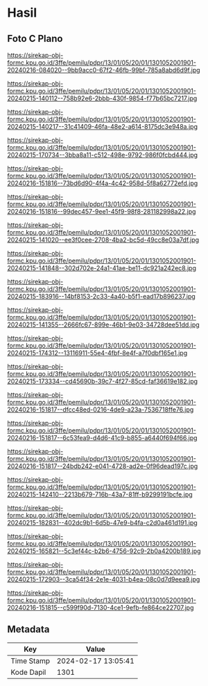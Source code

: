 # Hasil

## Foto C Plano

https://sirekap-obj-formc.kpu.go.id/3ffe/pemilu/pdpr/13/01/05/20/01/1301052001901-20240216-084020--9bb9acc0-67f2-46fb-99bf-785a8abd6d9f.jpg

https://sirekap-obj-formc.kpu.go.id/3ffe/pemilu/pdpr/13/01/05/20/01/1301052001901-20240215-140112--758b92e6-2bbb-430f-9854-f77b65bc7217.jpg

https://sirekap-obj-formc.kpu.go.id/3ffe/pemilu/pdpr/13/01/05/20/01/1301052001901-20240215-140217--31c41409-46fa-48e2-a614-8175dc3e948a.jpg

https://sirekap-obj-formc.kpu.go.id/3ffe/pemilu/pdpr/13/01/05/20/01/1301052001901-20240215-170734--3bba8a11-c512-498e-9792-986f0fcbd444.jpg

https://sirekap-obj-formc.kpu.go.id/3ffe/pemilu/pdpr/13/01/05/20/01/1301052001901-20240216-151816--73bd6d90-4f4a-4c42-958d-5f8a62772efd.jpg

https://sirekap-obj-formc.kpu.go.id/3ffe/pemilu/pdpr/13/01/05/20/01/1301052001901-20240216-151816--99dec457-9ee1-45f9-98f8-281182998a22.jpg

https://sirekap-obj-formc.kpu.go.id/3ffe/pemilu/pdpr/13/01/05/20/01/1301052001901-20240215-141020--ee3f0cee-2708-4ba2-bc5d-49cc8e03a7df.jpg

https://sirekap-obj-formc.kpu.go.id/3ffe/pemilu/pdpr/13/01/05/20/01/1301052001901-20240215-141848--302d702e-24a1-41ae-be11-dc921a242ec8.jpg

https://sirekap-obj-formc.kpu.go.id/3ffe/pemilu/pdpr/13/01/05/20/01/1301052001901-20240215-183916--14bf8153-2c33-4a40-b5f1-ead17b896237.jpg

https://sirekap-obj-formc.kpu.go.id/3ffe/pemilu/pdpr/13/01/05/20/01/1301052001901-20240215-141355--2666fc67-899e-46b1-9e03-34728dee51dd.jpg

https://sirekap-obj-formc.kpu.go.id/3ffe/pemilu/pdpr/13/01/05/20/01/1301052001901-20240215-174312--13116911-55e4-4fbf-8e4f-a7f0dbf165e1.jpg

https://sirekap-obj-formc.kpu.go.id/3ffe/pemilu/pdpr/13/01/05/20/01/1301052001901-20240215-173334--cd45690b-39c7-4f27-85cd-faf36619e182.jpg

https://sirekap-obj-formc.kpu.go.id/3ffe/pemilu/pdpr/13/01/05/20/01/1301052001901-20240216-151817--dfcc48ed-0216-4de9-a23a-7536718ffe76.jpg

https://sirekap-obj-formc.kpu.go.id/3ffe/pemilu/pdpr/13/01/05/20/01/1301052001901-20240216-151817--6c53fea9-d4d6-41c9-b855-a6440f694f66.jpg

https://sirekap-obj-formc.kpu.go.id/3ffe/pemilu/pdpr/13/01/05/20/01/1301052001901-20240216-151817--24bdb242-e041-4728-ad2e-0f96dead197c.jpg

https://sirekap-obj-formc.kpu.go.id/3ffe/pemilu/pdpr/13/01/05/20/01/1301052001901-20240215-142410--2213b679-716b-43a7-81ff-b9299191bcfe.jpg

https://sirekap-obj-formc.kpu.go.id/3ffe/pemilu/pdpr/13/01/05/20/01/1301052001901-20240215-182831--402dc9b1-6d5b-47e9-b4fa-c2d0a461d191.jpg

https://sirekap-obj-formc.kpu.go.id/3ffe/pemilu/pdpr/13/01/05/20/01/1301052001901-20240215-165821--5c3ef44c-b2b6-4756-92c9-2b0a4200b189.jpg

https://sirekap-obj-formc.kpu.go.id/3ffe/pemilu/pdpr/13/01/05/20/01/1301052001901-20240215-172903--3ca54f34-2e1e-4031-b4ea-08c0d7d9eea9.jpg

https://sirekap-obj-formc.kpu.go.id/3ffe/pemilu/pdpr/13/01/05/20/01/1301052001901-20240216-151815--c599f90d-7130-4ce1-9efb-fe864ce22707.jpg


## Metadata

| Key        | Value               |
| ---------- | ------------------- |
| Time Stamp | 2024-02-17 13:05:41 |
| Kode Dapil | 1301                |



